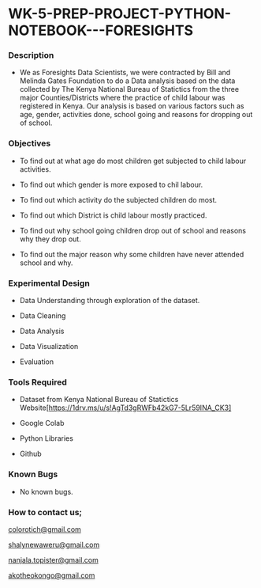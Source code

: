# WK-5-PREP-PROJECT-PYTHON-NOTEBOOK---FORESIGHTS

### Description

- We as Foresights Data Scientists, we were contracted by Bill and Melinda Gates Foundation to do a Data analysis based on the data collected by The Kenya National Bureau of Statictics from the three major Counties/Districts where the practice of child labour was registered in Kenya. Our analysis is based on various factors such as age, gender, activities done, school going and reasons for dropping out of school.

### Objectives

- To find out at what age do most children get subjected to child labour activities.

- To find out which gender is more exposed to chil labour.

- To find out which activity do the subjected children do most.

- To find out which District is child labour mostly practiced.

- To find out why school going children drop out of school and reasons why they drop out.

- To find out the major reason why some children have never attended school and why.

### Experimental Design

- Data Understanding through exploration of the dataset.

- Data Cleaning

- Data Analysis

- Data Visualization

- Evaluation

### Tools Required

- Dataset from Kenya National Bureau of Statictics Website[https://1drv.ms/u/s!AgTd3gRWFb42kG7-5Lr59INA_CK3]

- Google Colab

- Python Libraries

- Github

### Known Bugs

- No known bugs.

### How to contact us;

colorotich@gmail.com

shalynewaweru@gmail.com

nanjala.topister@gmail.com

akotheokongo@gmail.com




